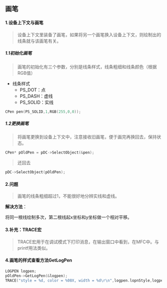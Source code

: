 ## 画笔

#### 1.设备上下文与画笔

> 设备上下文里装备了画笔，如果将另一个画笔换入设备上下文，则绘制出的线条就与该画笔有关。

##### 1.1初始化画笔

> 画笔的初始化有三个参数，分别是线条样式，线条粗细和线条颜色（根据RGB值）

* 线条样式
	* PS_DOT：点
	* PS_DASH：虚线
	* PS_SOLID：实线

```C++
CPen pen(PS_SOLID,1,RGB(255,0,0));
```

##### 1.2更换画笔

> 将画笔更换到设备上下文中，注意接收旧画笔，便于画完再换回去，保持状态。

```C++
CPen* pOldPen = pDC->SelectObject(&pen);
```

> 还回去

```C++
pDC->SelectObject(pOldPen);
```

#### 2.问题

> 画笔的线条粗细超过1，不能很好地分辨实线和虚线。

**解决方法**：

将同一根线绘制多次，第二根线起x坐标和y坐标做一个相对平移。

#### 3.补充：TRACE宏

> TRACE宏用于在调试模式下打印消息，在输出窗口中看到，在MFC中。与printf用法类似。

#### 4.画笔的样式查看方法GetLogPen

```C++
LOGPEN logpen;
pOldPen->GetLogPen(&logpen);
TRACE("style = %d, color = %08X, width = %d\r\n",logpen.lopnStyle,logpen.lopnColor,logpen.lopnWidth);
```

